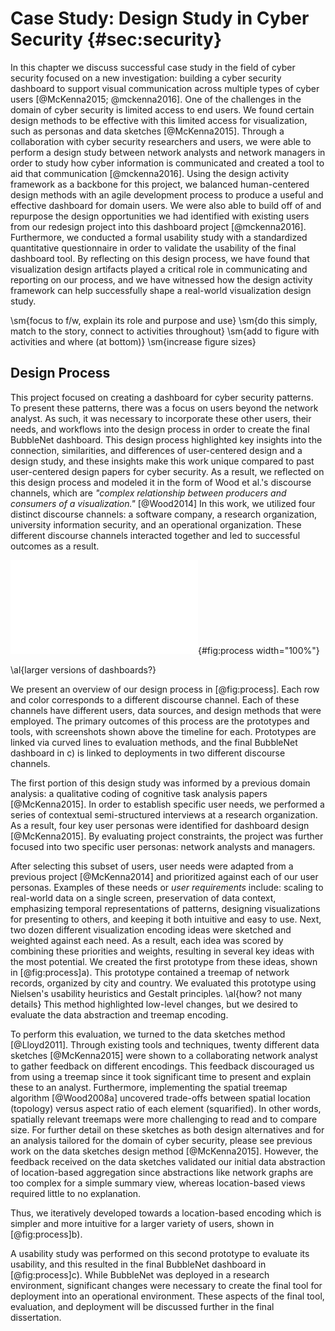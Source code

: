 # Case Study: Design Study in Cyber Security {#sec:security}

In this chapter we discuss successful case study in the field of cyber security
focused on a new investigation: building a cyber security dashboard to support
visual communication across multiple types of cyber users [@McKenna2015;
@mckenna2016]. One of the challenges in the domain of cyber security is limited
access to end users. We found certain design methods to be effective with this
limited access for visualization, such as personas and data sketches
[@McKenna2015]. Through a collaboration with cyber security researchers and
users, we were able to perform a design study between network analysts and
network managers in order to study how cyber information is communicated and
created a tool to aid that communication [@mckenna2016]. Using the design
activity framework as a backbone for this project, we balanced human-centered
design methods with an agile development process to produce a useful and
effective dashboard for domain users. We were also able to build off of and
repurpose the design opportunities we had identified with existing users from
our redesign project into this dashboard project [@mckenna2016]. Furthermore, we
conducted a formal usability study with a standardized quantitative
questionnaire in order to validate the usability of the final dashboard tool. By
reflecting on this design process, we have found that visualization design
artifacts played a critical role in communicating and reporting on our process,
and we have witnessed how the design activity framework can help successfully
shape a real-world visualization design study.

<!--We have modified the design activity framework accordingly with these insights. \sm{did we? how? not sure... seems weird}-->
\sm{focus to f/w, explain its role and purpose and use}
\sm{do this simply, match to the story, connect to activities throughout}
\sm{add to figure with activities and where (at bottom)}
\sm{increase figure sizes}





## Design Process

This project focused on creating a dashboard for cyber security patterns. To
present these patterns, there was a focus on users beyond the network analyst.
As such, it was necessary to incorporate these other users, their needs, and
workflows into the design process in order to create the final BubbleNet
dashboard. This design process highlighted key insights into the connection,
similarities, and differences of user-centered design and a design study, and
these insights make this work unique compared to past user-centered design
papers for cyber security. As a result, we reflected on this design process and
modeled it in the form of Wood et al.'s discourse channels, which are *"complex
relationship between producers and consumers of a visualization."* [@Wood2014]
In this work, we utilized four distinct discourse channels: a software company,
a research organization, university information security, and an operational
organization. These different discourse channels interacted together and led to
successful outcomes as a result.


![
  An overview of our design process. Four distinct channels played a role in
  BubbleNet's design, the first was previous work, and the second and fourth
  were various users in two distinct settings, both research and operational.
  The third channel involved a network analyst from a university. Each channel
  involved different sets of users and data, but the final BubbleNet design in
  c) and deployments all occurred due to the interaction of outcomes and user
  feedback across all of these channels.
](figures/bubble-net/process.pdf){#fig:process width="100%"}

\al{larger versions of dashboards?}

We present an overview of our design process in [@fig:process]. Each row and
color corresponds to a different discourse channel. Each of these channels have
different users, data sources, and design methods that were employed. The
primary outcomes of this process are the prototypes and tools, with screenshots
shown above the timeline for each. Prototypes are linked via curved lines to
evaluation methods, and the final BubbleNet dashboard in c) is linked to
deployments in two different discourse channels.


The first portion of this design study was informed by a previous domain
analysis: a qualitative coding of cognitive task analysis papers [@McKenna2015].
In order to establish specific user needs, we performed a series of contextual
semi-structured interviews at a research organization. As a result, four key
user personas were identified for dashboard design [@McKenna2015]. By evaluating
project constraints, the project was further focused into two specific user
personas: network analysts and managers.


After selecting this subset of users, user needs were adapted from a previous
project [@McKenna2014] and prioritized against each of our user personas.
Examples of these needs or *user requirements* include: scaling to real-world
data on a single screen, preservation of data context, emphasizing temporal
representations of patterns, designing visualizations for presenting to others,
and keeping it both intuitive and easy to use. Next, two dozen different
visualization encoding ideas were sketched and weighted against each need. As a
result, each idea was scored by combining these priorities and weights,
resulting in several key ideas with the most potential. We created the first
prototype from these ideas, shown in [@fig:process]a). This prototype contained
a treemap of network records, organized by city and country. We evaluated this
prototype using Nielsen's usability heuristics and Gestalt principles. \al{how?
not many details} This method highlighted low-level changes, but we desired to
evaluate the data abstraction and treemap encoding.


To perform this evaluation, we turned to the data sketches method [@Lloyd2011].
Through existing tools and techniques, twenty different data sketches
[@McKenna2015] were shown to a collaborating network analyst to gather feedback
on different encodings. This feedback discouraged us from using a treemap since
it took significant time to present and explain these to an analyst.
Furthermore, implementing the spatial treemap algorithm [@Wood2008a] uncovered
trade-offs between spatial location (topology) versus aspect ratio of each
element (squarified). In other words, spatially relevant treemaps were more
challenging to read and to compare size. For further detail on these sketches as
both design alternatives and for an analysis tailored for the domain of cyber
security, please see previous work on the data sketches design method
[@McKenna2015]. However, the feedback received on the data sketches validated
our initial data abstraction of location-based aggregation since abstractions
like network graphs are too complex for a simple summary view, whereas
location-based views required little to no explanation.


Thus, we iteratively developed towards a location-based encoding which is
simpler and more intuitive for a larger variety of users, shown in
[@fig:process]b).


A usability study was performed on this second prototype to evaluate its
usability, and this resulted in the final BubbleNet dashboard in
[@fig:process]c). While BubbleNet was deployed in a research environment,
significant changes were necessary to create the final tool for deployment into
an operational environment. These aspects of the final tool, evaluation, and
deployment will be discussed further in the final dissertation.

